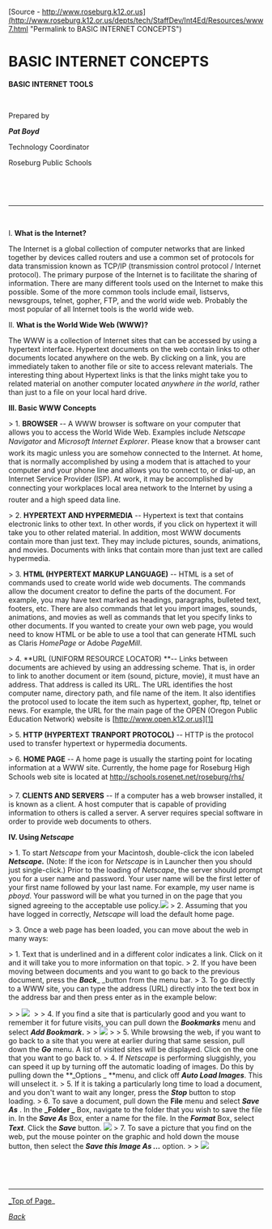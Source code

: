 
[Source - http://www.roseburg.k12.or.us](http://www.roseburg.k12.or.us/depts/tech/StaffDev/Int4Ed/Resources/www7.html "Permalink to BASIC INTERNET CONCEPTS")

# BASIC INTERNET CONCEPTS

**BASIC INTERNET TOOLS**

&nbsp;

Prepared by

**_Pat Boyd_**

Technology Coordinator

Roseburg Public Schools

&nbsp;

&nbsp;

* * *

&nbsp;

I. **What is the Internet?**

The Internet is a global collection of computer networks that are linked together by devices called routers and use a common set of protocols for data transmission known as TCP/IP (transmission control protocol / Internet protocol). The primary purpose of the Internet is to facilitate the sharing of information. There are many different tools used on the Internet to make this possible. Some of the more common tools include email, listservs, newsgroups, telnet, gopher, FTP, and the world wide web. Probably the most popular of all Internet tools is the world wide web.

II. **What is the World Wide Web (WWW)?**

The WWW is a collection of Internet sites that can be accessed by using a hypertext interface. Hypertext documents on the web contain links to other documents located anywhere on the web. By clicking on a link, you are immediately taken to another file or site to access relevant materials. The interesting thing about Hypertext links is that the links might take you to related material on another computer located _anywhere in the world_, rather than just to a file on your local hard drive.

**III. Basic WWW Concepts**

&gt; 1. **BROWSER** \-- A WWW browser is software on your computer that allows you to access the World Wide Web. Examples include _Netscape Navigator_ and _Microsoft Internet Explorer_. Please know that a browser cant work its magic unless you are somehow connected to the Internet. At home, that is normally accomplished by using a modem that is attached to your computer and your phone line and allows you to connect to, or dial-up, an Internet Service Provider (ISP). At work, it may be accomplished by connecting your workplaces local area network to the Internet by using a router and a high speed data line.  

&gt; 2. **HYPERTEXT AND HYPERMEDIA** \-- Hypertext is text that contains electronic links to other text. In other words, if you click on hypertext it will take you to other related material. In addition, most WWW documents contain more than just text. They may include pictures, sounds, animations, and movies. Documents with links that contain more than just text are called hypermedia.  

&gt; 3. **HTML (HYPERTEXT MARKUP LANGUAGE)** \-- HTML is a set of commands used to create world wide web documents. The commands allow the document creator to define the parts of the document. For example, you may have text marked as headings, paragraphs, bulleted text, footers, etc. There are also commands that let you import images, sounds, animations, and movies as well as commands that let you specify links to other documents. If you wanted to create your own web page, you would need to know HTML or be able to use a tool that can generate HTML such as Claris _HomePage_ or Adobe _PageMill_.  

&gt; 4. **URL (UNIFORM RESOURCE LOCATOR) **\-- Links between documents are achieved by using an addressing scheme. That is, in order to link to another document or item (sound, picture, movie), it must have an address. That address is called its URL. The URL identifies the host computer name, directory path, and file name of the item. It also identifies the protocol used to locate the item such as hypertext, gopher, ftp, telnet or news. For example, the URL for the main page of the OPEN (Oregon Public Education Network) website is [http://www.open.k12.or.us][1]  

&gt; 5. **HTTP (HYPERTEXT TRANPORT PROTOCOL)** \-- HTTP is the protocol used to transfer hypertext or hypermedia documents.  

&gt; 6. **HOME PAGE** \-- A home page is usually the starting point for locating information at a WWW site. Currently, the home page for Roseburg High Schools web site is located at http://schools.rosenet.net/roseburg/rhs/  

&gt; 7. **CLIENTS AND SERVERS** \-- If a computer has a web browser installed, it is known as a client. A host computer that is capable of providing information to others is called a server. A server requires special software in order to provide web documents to others.

**IV. Using _Netscape_**

&gt; 1. To start _Netscape_ from your Macintosh, double-click the icon labeled **_Netscape._** (Note: If the icon for _Netscape_ is in Launcher then you should just single-click.) Prior to the loading of _Netscape_, the server should prompt you for a user name and password. Your user name will be the first letter of your first name followed by your last name. For example, my user name is _pboyd_. Your password will be what you turned in on the page that you signed agreeing to the acceptable use policy.![][2]
&gt; 2. Assuming that you have logged in correctly, _Netscape_ will load the default home page.  

&gt; 3. Once a web page has been loaded, you can move about the web in many ways:  

&gt;     1. Text that is underlined and in a different color indicates a link. Click on it and it will take you to more information on that topic.
&gt;     2. If you have been moving between documents and you want to go back to the previous document, press the **_Back_**_ _button from the menu bar.
&gt;     3. To go directly to a WWW site, you can type the address (URL) directly into the text box in the address bar and then press enter as in the example below:  

&gt; 
&gt; ![][3]&nbsp;
&gt; 
&gt;     4. If you find a site that is particularly good and you want to remember it for future visits, you can pull down the **_Bookmarks_** menu and select **_Add Bookmark_.**
&gt; 
&gt; ![][4]
&gt; 
&gt;     5. While browsing the web, if you want to go back to a site that you were at earlier during that same session, pull down the **_Go_** menu. A list of visited sites will be displayed. Click on the one that you want to go back to.
&gt; 4. If _Netscape_ is performing sluggishly, you can speed it up by turning off the automatic loading of images. Do this by pulling down the **_Options _ **menu, and click off **_Auto Load Images_**. This will unselect it.
&gt; 5. If it is taking a particularly long time to load a document, and you don't want to wait any longer, press the **_Stop_** button to stop loading.
&gt; 6. To save a document, pull down the **File** menu and select **_Save As_** . In the **_Folder _** Box, navigate to the folder that you wish to save the file in. In the **_Save As_** Box, enter a name for the file. In the **_Format_** Box, select **_Text_**. Click the **_Save_** button.&nbsp;![][5]
&gt; 7. To save a picture that you find on the web, put the mouse pointer on the graphic and hold down the mouse button, then select the **_Save this Image As ..._** option.
&gt; 
&gt; ![][6]

&nbsp;

&nbsp;

* * *

[_Top of Page][7]_

[_Back_][8]

[1]: http://www.open.k12.or.us/
[2]: file:///bs_nt/wwwroot/tech/StaffDev/Int4Ed/Resources/Image1.gif
[3]: file:///bs_nt/wwwroot/tech/StaffDev/Int4Ed/Resources/Image2.gif
[4]: http://www.roseburg.k12.or.us/image7.GIF
[5]: http://www.roseburg.k12.or.us/Image3.gif
[6]: http://www.roseburg.k12.or.us/image6.GIF
[7]: http://www.roseburg.k12.or.us/www7.html
[8]: http://www.Roseburg.k12.or.us/tech/StaffDev/Int4Ed/default.htm

  
